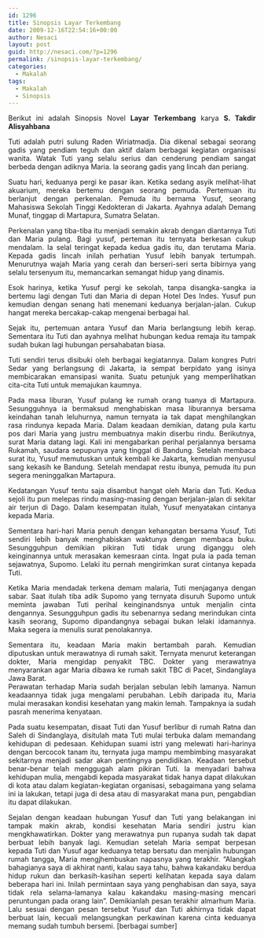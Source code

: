 ```yaml
---
id: 1296
title: Sinopsis Layar Terkembang
date: 2009-12-16T22:54:16+00:00
author: Nesaci
layout: post
guid: http://nesaci.com/?p=1296
permalink: /sinopsis-layar-terkembang/
categories:
  - Makalah
tags:
  - Makalah
  - Sinopsis
---
```

<p style="text-align: justify;">
  Berikut ini adalah Sinopsis Novel <strong>Layar Terkembang</strong> karya <strong>S. Takdir Alisyahbana</strong>
</p>

<p style="text-align: justify;">
  Tuti adalah putri sulung Raden Wiriatmadja. Dia dikenal sebagai seorang gadis yang pendiam teguh dan aktif dalam berbagai kegiatan organisasi wanita. Watak Tuti yang selalu serius dan cenderung pendiam sangat berbeda dengan adiknya Maria. Ia seorang gadis yang lincah dan periang.
</p>

<p style="text-align: justify;">
  Suatu hari, keduanya pergi ke pasar ikan. Ketika sedang asyik melihat-lihat akuarium, mereka bertemu dengan seorang pemuda. Pertemuan itu berlanjut dengan perkenalan. Pemuda itu bernama Yusuf, seorang Mahasiswa Sekolah Tinggi Kedokteran di Jakarta. Ayahnya adalah Demang Munaf, tinggap di Martapura, Sumatra Selatan.
</p>

<p style="text-align: justify;">
  Perkenalan yang tiba-tiba itu menjadi semakin akrab dengan diantarnya Tuti dan Maria pulang. Bagi yusuf, perteman itu ternyata berkesan cukup mendalam. Ia selal teringat kepada kedua gadis itu, dan terutama Maria. Kepada gadis lincah inilah perhatian Yusuf lebih banyak tertumpah. Menurutnya wajah Maria yang cerah dan berseri-seri serta bibirnya yang selalu tersenyum itu, memancarkan semangat hidup yang dinamis.
</p>

<p style="text-align: justify;">
  Esok harinya, ketika Yusuf pergi ke sekolah, tanpa disangka-sangka ia bertemu lagi dengan Tuti dan Maria di depan Hotel Des Indes. Yusuf pun kemudian dengan senang hati menemani keduanya berjalan-jalan. Cukup hangat mereka bercakap-cakap mengenai berbagai hal.
</p>

<p style="text-align: justify;">
  Sejak itu, pertemuan antara Yusuf dan Maria berlangsung lebih kerap. Sementara itu Tuti dan ayahnya melihat hubungan kedua remaja itu tampak sudah bukan lagi hubungan persahabatan biasa.
</p>

<p style="text-align: justify;">
  Tuti sendiri terus disibuki oleh berbagai kegiatannya. Dalam kongres Putri Sedar yang berlangsung di Jakarta, ia sempat berpidato yang isinya membicarakan emansipasi wanita. Suatu petunjuk yang memperlihatkan cita-cita Tuti untuk memajukan kaumnya.
</p>

<p style="text-align: justify;">
  Pada masa liburan, Yusuf pulang ke rumah orang tuanya di Martapura. Sesungguhnya ia bermaksud menghabiskan masa liburannya bersama keindahan tanah leluhurnya, namun ternyata ia tak dapat menghilangkan rasa rindunya kepada Maria. Dalam keadaan demikian, datang pula kartu pos dari Maria yang justru membuatnya makin diserbu rindu. Berikutnya, surat Maria datang lagi. Kali ini mengabarkan perihal perjalannya bersama Rukamah, saudara sepupunya yang tinggal di Bandung. Setelah membaca surat itu, Yusuf memutuskan untuk kembali ke Jakarta, kemudian menyusul sang kekasih ke Bandung. Setelah mendapat restu ibunya, pemuda itu pun segera meninggalkan Martapura.
</p>

<p style="text-align: justify;">
  Kedatangan Yusuf tentu saja disambut hangat oleh Maria dan Tuti. Kedua sejoli itu pun melepas rindu masing-masing dengan berjalan-jalan di sekitar air terjun di Dago. Dalam kesempatan itulah, Yusuf menyatakan cintanya kepada Maria.
</p>

<p style="text-align: justify;">
  Sementara hari-hari Maria penuh dengan kehangatan bersama Yusuf, Tuti sendiri lebih banyak menghabiskan waktunya dengan membaca buku. Sesungguhpun demikian pikiran Tuti tidak urung diganggu oleh keinginannya untuk merasakan kemesraan cinta. Ingat pula ia pada teman sejawatnya, Supomo. Lelaki itu pernah mengirimkan surat cintanya kepada Tuti.
</p>

<p style="text-align: justify;">
  Ketika Maria mendadak terkena demam malaria, Tuti menjaganya dengan sabar. Saat itulah tiba adik Supomo yang ternyata disuruh Supomo untuk meminta jawaban Tuti perihal keinginandsnya untuk menjalin cinta dengannya. Sesungguhpun gadis itu sebenarnya sedang merindukan cinta kasih seorang, Supomo dipandangnya sebagai bukan lelaki idamannya. Maka segera ia menulis surat penolakannya.
</p>

<p style="text-align: justify;">
  Sementara itu, keadaan Maria makin bertambah parah. Kemudian diputuskan untuk merawatnya di rumah sakit. Ternyata menurut keterangan dokter, Maria mengidap penyakit TBC. Dokter yang merawatnya menyarankan agar Maria dibawa ke rumah sakit TBC di Pacet, Sindanglaya Jawa Barat.<br /> Perawatan terhadap Maria sudah berjalan sebulan lebih lamanya. Namun keadaannya tidak juga mengalami perubahan. Lebih daripada itu, Maria mulai merasakan kondisi kesehatan yang makin lemah. Tampaknya ia sudah pasrah menerima kenyataan.
</p>

<p style="text-align: justify;">
  Pada suatu kesempatan, disaat Tuti dan Yusuf berlibur di rumah Ratna dan Saleh di Sindanglaya, disitulah mata Tuti mulai terbuka dalam memandang kehidupan di pedesaan. Kehidupan suami istri yang melewati hari-harinya dengan bercocok tanam itu, ternyata juga mampu membimbing masyarakat sekitarnya menjadi sadar akan pentingnya pendidikan. Keadaan tersebut benar-benar telah menggugah alam pikiran Tuti. Ia menyadari bahwa kehidupan mulia, mengabdi kepada masyarakat tidak hanya dapat dilakukan di kota atau dalam kegiatan-kegiatan organisasi, sebagaimana yang selama ini ia lakukan, tetapi juga di desa atau di masyarakat mana pun, pengabdian itu dapat dilakukan.
</p>

<p style="text-align: justify;">
  Sejalan dengan keadaan hubungan Yusuf dan Tuti yang belakangan ini tampak makin akrab, kondisi kesehatan Maria sendiri justru kian mengkhawatirkan. Dokter yang merawatnya pun rupanya sudah tak dapat berbuat lebih banyak lagi. Kemudian setelah Maria sempat berpesan kepada Tuti dan Yusuf agar keduanya tetap bersatu dan menjalin hubungan rumah tangga, Maria mengjhembuskan napasnya yang terakhir. “Alangkah bahagianya saya di akhirat nanti, kalau saya tahu, bahwa kakandaku berdua hidup rukun dan berkasih-kasihan seperti kelihatan kepada saya dalam beberapa hari ini. Inilah permintaan saya yang penghabisan dan saya, saya tidak rela selama-lamanya kalau kakandaku masing-masing mencari peruntungan pada orang lain”. Demikianlah pesan terakhir almarhum Maria. Lalu sesuai dengan pesan tersebut Yusuf dan Tuti akhirnya tidak dapat berbuat lain, kecuali melangsungkan perkawinan karena cinta keduanya memang sudah tumbuh bersemi. [berbagai sumber]
</p>